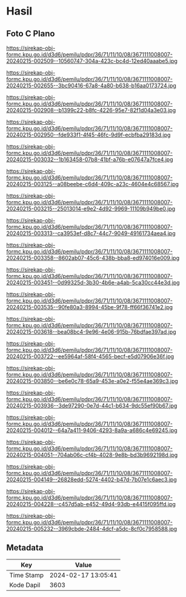 # Hasil

## Foto C Plano

https://sirekap-obj-formc.kpu.go.id/d3d6/pemilu/pdpr/36/71/11/10/08/3671111008007-20240215-002509--10560747-304a-423c-bc4d-12ed40aaabe5.jpg

https://sirekap-obj-formc.kpu.go.id/d3d6/pemilu/pdpr/36/71/11/10/08/3671111008007-20240215-002655--3bc90416-67a8-4a80-b638-b16aa0173724.jpg

https://sirekap-obj-formc.kpu.go.id/d3d6/pemilu/pdpr/36/71/11/10/08/3671111008007-20240215-002908--b1399c22-b8fc-4226-95e7-82f1d04a3e03.jpg

https://sirekap-obj-formc.kpu.go.id/d3d6/pemilu/pdpr/36/71/11/10/08/3671111008007-20240215-002950--fde933f1-4f45-46fc-9d9f-ecbfba29183d.jpg

https://sirekap-obj-formc.kpu.go.id/d3d6/pemilu/pdpr/36/71/11/10/08/3671111008007-20240215-003032--1b163458-07b8-41bf-a76b-e07647a7fce4.jpg

https://sirekap-obj-formc.kpu.go.id/d3d6/pemilu/pdpr/36/71/11/10/08/3671111008007-20240215-003125--a08beebe-c6d4-409c-a23c-4604e4c68567.jpg

https://sirekap-obj-formc.kpu.go.id/d3d6/pemilu/pdpr/36/71/11/10/08/3671111008007-20240215-003215--25013014-e9e2-4d92-9969-11109b949be0.jpg

https://sirekap-obj-formc.kpu.go.id/d3d6/pemilu/pdpr/36/71/11/10/08/3671111008007-20240215-003313--ca3953ef-d8c7-44c7-9049-49161734aea4.jpg

https://sirekap-obj-formc.kpu.go.id/d3d6/pemilu/pdpr/36/71/11/10/08/3671111008007-20240215-003358--8602ab07-45c6-438b-bba8-ed974016e009.jpg

https://sirekap-obj-formc.kpu.go.id/d3d6/pemilu/pdpr/36/71/11/10/08/3671111008007-20240215-003451--0d99325d-3b30-4b6e-a4ab-5ca30cc44e3d.jpg

https://sirekap-obj-formc.kpu.go.id/d3d6/pemilu/pdpr/36/71/11/10/08/3671111008007-20240215-003535--90fe80a3-8994-45be-9f78-ff66f36741e2.jpg

https://sirekap-obj-formc.kpu.go.id/d3d6/pemilu/pdpr/36/71/11/10/08/3671111008007-20240215-003618--bea08bc4-9e96-4e06-915b-76bdfae397ad.jpg

https://sirekap-obj-formc.kpu.go.id/d3d6/pemilu/pdpr/36/71/11/10/08/3671111008007-20240215-003722--ee5964af-58f4-4565-becf-e5d07906e36f.jpg

https://sirekap-obj-formc.kpu.go.id/d3d6/pemilu/pdpr/36/71/11/10/08/3671111008007-20240215-003850--be6e0c78-65a9-453e-a0e2-f55e4ae369c3.jpg

https://sirekap-obj-formc.kpu.go.id/d3d6/pemilu/pdpr/36/71/11/10/08/3671111008007-20240215-003936--3de97290-0e7d-44c1-b634-9dc55ef90b67.jpg

https://sirekap-obj-formc.kpu.go.id/d3d6/pemilu/pdpr/36/71/11/10/08/3671111008007-20240215-004012--64a7a411-9406-4293-8a9a-a686c4e69245.jpg

https://sirekap-obj-formc.kpu.go.id/d3d6/pemilu/pdpr/36/71/11/10/08/3671111008007-20240215-004051--704ab06c-cf4b-4028-9e8b-bd3b9692198d.jpg

https://sirekap-obj-formc.kpu.go.id/d3d6/pemilu/pdpr/36/71/11/10/08/3671111008007-20240215-004149--26828edd-5274-4402-b47d-7b07e1c6aec3.jpg

https://sirekap-obj-formc.kpu.go.id/d3d6/pemilu/pdpr/36/71/11/10/08/3671111008007-20240215-004228--c457d5ab-e452-49d4-93db-e4415f095ffd.jpg

https://sirekap-obj-formc.kpu.go.id/d3d6/pemilu/pdpr/36/71/11/10/08/3671111008007-20240215-005232--3969cbde-2484-4dcf-a5dc-8cf0c7958588.jpg


## Metadata

| Key        | Value               |
| ---------- | ------------------- |
| Time Stamp | 2024-02-17 13:05:41 |
| Kode Dapil | 3603                |



